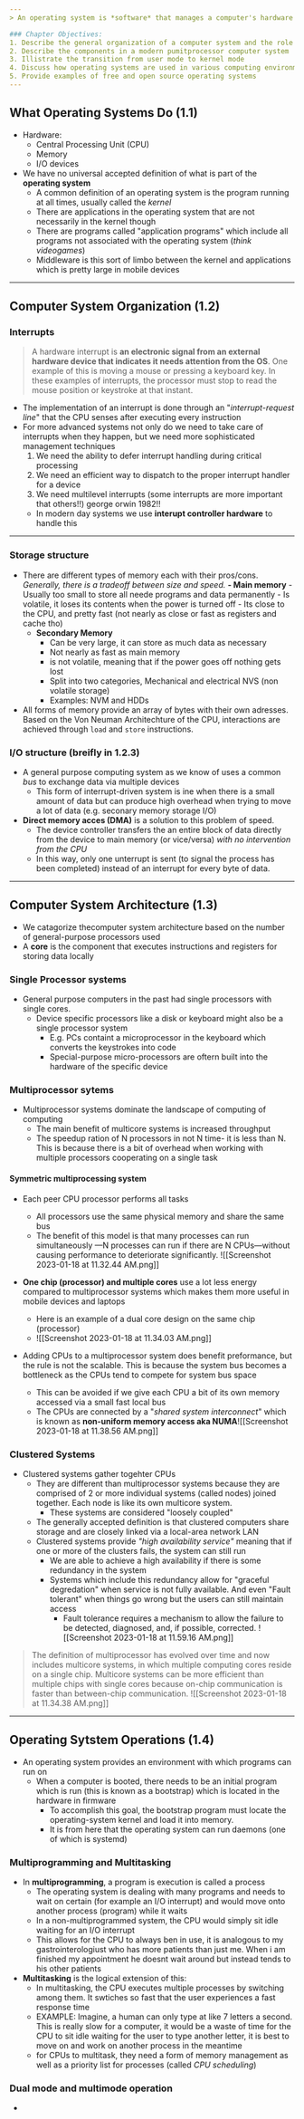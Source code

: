 ```yaml
--- 
> An operating system is *software* that manages a computer's hardware

### Chapter Objectives: 
1. Describe the general organization of a computer system and the role of interrupts
2. Describe the components in a modern pumitprocessor computer system
3. Illistrate the transition from user mode to kernel mode
4. Discuss how operating systems are used in various computing environments
5. Provide examples of free and open source operating systems
---
```

## What Operating Systems Do (1.1)
- Hardware: 
	- Central Processing Unit (CPU)
	- Memory 
	- I/O devices 
- We have no universal accepted definition of what is part of the **operating system** 
	- A common definition of an operating system is the program running at all times, usually called the *kernel*
	- There are applications in the operating system that are not necessarily in the kernel though
	- There are programs called "application programs" which include all programs not associated with the operating system (*think videogames*)
	- Middleware is this sort of limbo between the kernel and applications which is pretty large in mobile devices 
---
## Computer System Organization (1.2)
### Interrupts 
> A hardware interrupt is **an electronic signal from an external hardware device that indicates it needs attention from the OS**. One example of this is moving a mouse or pressing a keyboard key. In these examples of interrupts, the processor must stop to read the mouse position or keystroke at that instant.

- The implementation of an interrupt is done through an "*interrupt-request line*" that the CPU senses after executing every instruction 
- For more advanced systems not only do we need to take care of interrupts when they happen, but we need more sophisticated management techniques
	1. We need the ability to defer interrupt handling during critical processing
	2. We need an efficient way to dispatch to the proper interrupt handler for a device
	3. We need multilevel interrupts (some interrupts are more important that others!!) george orwin 1982!!
	- In modern day systems we use **interupt controller hardware** to handle this
---
### Storage structure 
- There are different types of memory each with their pros/cons. *Generally, there is a tradeoff between size and speed.* 
	**- Main memory** 
		- Usually too small to store all neede programs and data permanently 
		- Is volatile, it loses its contents when the power is turned off
		- Its close to the CPU, and pretty fast (not nearly as close or fast as registers and cache tho)
	- **Secondary Memory**
		-  Can be very large, it can store as much data as necessary
		- Not nearly as fast as main memory 
		- is not volatile, meaning that if the power goes off nothing gets lost 
		- Split into two categories, Mechanical and electrical NVS (non volatile storage)
		- Examples: NVM and HDDs
- All forms of memory provide an array of bytes with their own adresses. Based on the Von Neuman Architechture of the CPU, interactions are achieved through `load` and `store` instructions. 
### I/O structure (breifly in 1.2.3)
- A general purpose computing system as we know of uses a common *bus* to exchange data via multiple devices
	- This form of interrupt-driven system is ine when there is a small amount of data but can produce high overhead when trying to move a lot of data (e.g. seconary memory storage I/O)
- **Direct memory acces (DMA)** is a solution to this problem of speed. 
	- The device controller transfers the an entire block of data directly from the device to main memory (or vice/versa) *with no intervention from the CPU*
	- In this way, only one unterrupt is sent (to signal the process has been completed) instead of an interrupt for every byte of data.
---
## Computer System Architecture (1.3)

- We catagorize thecomputer system architecture based on the number of general-purpose processors used
- A **core** is the component that executes instructions and registers for storing data locally
### Single Processor systems
- General purpose computers in the past had single processors with single cores. 
	- Device specific processors like a disk or keyboard might also be a single processor system
		- E.g. PCs containt a microprocessor in the keyboard which converts the keystrokes into code
		- Special-purpose micro-processors are oftern built into the hardware of the specific device
### Multiprocessor sytems
- Multiprocessor systems dominate the landscape of computing of computing
	- The main benefit of multicore systems is increased throughput 
	- The speedup ration of N processors in not N time- it is less than N. This is because there is a bit of overhead when working with multiple processors cooperating on a single task 
#### Symmetric multiprocessing system
- Each peer CPU processor performs all tasks
	- All processors use the same physical memory and share the same bus 
	- The benefit of this model is that many processes can run simultaneously —N processes can run if there are N CPUs—without causing performance to deteriorate significantly.
![[Screenshot 2023-01-18 at 11.32.44 AM.png]]

- **One chip (processor) and multiple cores** use a lot less energy compared to multiprocessor systems which makes them more useful in mobile devices and laptops 
	- Here is an example of a dual core design on the same chip (processor)
	- ![[Screenshot 2023-01-18 at 11.34.03 AM.png]]

- Adding CPUs to a multiprocessor system does benefit preformance, but the rule is not the scalable. This is because the system bus becomes a bottleneck as the CPUs tend to compete for system bus space
	- This can be avoided if we give each CPU a bit of its own memory accessed via a small fast local bus 
	- The CPUs are connected by a "*shared system interconnect*" which is known as **non-uniform memory access aka NUMA**![[Screenshot 2023-01-18 at 11.38.56 AM.png]]
### Clustered Systems
 - Clustered systems gather togehter CPUs
	 - They are different than multiprocessor systems because they are comprised of 2 or more individual systems (called nodes) joined together. Each node is like its own multicore system. 
		- These systems are considered "loosely coupled"
	- The generally accepted definition is that clustered computers share storage and are closely linked via a local-area network LAN
	- Clustered systems provide *"high availability service"* meaning that if one or more of the clusters fails, the system can still run 
		- We are able to achieve a high availability if there is some redundancy in the system 
		- Systems which include this redundancy allow for "graceful degredation" when service is not fully available. And even "Fault tolerant" when things go wrong but the users can still maintain access
			- Fault tolerance requires a mechanism to allow the failure to be detected, diagnosed, and, if possible, corrected.
![[Screenshot 2023-01-18 at 11.59.16 AM.png]]
> The definition of multiprocessor has evolved over time and now includes multicore systems, in which multiple computing cores reside on a single chip. Multicore systems can be more efficient than multiple chips with single cores because on-chip communication is faster than between-chip communication.
> ![[Screenshot 2023-01-18 at 11.34.38 AM.png]]
---
## Operating Sytstem Operations (1.4)

- An operating system provides an environment with which programs can run on 
	- When a computer is booted, there needs to be an initial program which is run (this is known as a bootstrap) which is located in the hardware in firmware
		- To accomplish this goal, the bootstrap program must locate the operating-system kernel and load it into memory.
		- It is from here that the operating system can run daemons (one of which is systemd)

### Multiprogramming and Multitasking 
- In **multiprogramming**, a program is execution is called a process
	- The operating system is dealing with many programs and needs to wait on certain (for example an I/O interrupt) and would move onto another process (program) while it waits
	- In a non-multiprogrammed system, the CPU would simply sit idle waiting for an I/O interrupt
	- This allows for the CPU to always ben in use, it is analogous to my gastrointerologiust who has more patients than just me. When i am finished my appointment he doesnt wait around but instead tends to his other patients
- **Multitasking** is the logical extension of this: 
	- In multitasking, the CPU executes multiple processes by switching among them. It swtiches so fast that the user experiences a fast response time
	- EXAMPLE: Imagine, a human can only type at like 7 letters a second. This is really slow for a computer, it would be a waste of time for the CPU to sit idle waiting for the user to type another letter, it is best to move on and work on another process in the meantime 
	- for CPUs to multitask, they need a form of memory management as well as a priority list for processes (called *CPU scheduling*)

### Dual mode and multimode operation 
- 